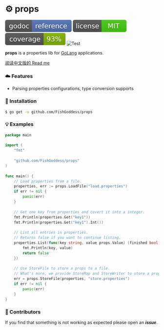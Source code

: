 # ⚙ props

[![Go Doc](_icons/godoc.svg)](https://pkg.go.dev/github.com/FishGoddess/props)
[![License](_icons/license.svg)](https://opensource.org/licenses/MIT)
[![Coverage](_icons/coverage.svg)](_icons/coverage.svg)
![Test](https://github.com/FishGoddess/props/actions/workflows/test.yml/badge.svg)

**props** is a properties lib for [GoLang](https://golang.org) applications.

[阅读中文版的 Read me](./README.md)

### ☁️ Features

* Parsing properties configurations, type conversion supports

### 🔨 Installation

```bash
$ go get -u github.com/FishGoddess/props
```

### 💡 Examples

```go
package main

import (
	"fmt"

	"github.com/FishGoddess/props"
)

func main() {
	// Load properties from a file.
	properties, err := props.LoadFile("load.properties")
	if err != nil {
		panic(err)
	}

	// Get one key from properties and covert it into a integer.
	fmt.Println(properties.Get("key1"))
	fmt.Println(properties.Get("key1").Int())

	// List all entries in properties.
	// Returns false if you want to continue listing.
	properties.List(func(key string, value props.Value) (finished bool) {
		fmt.Println(key, value)
		return false
	})

	// Use StoreFile to store a props to a file.
	// What's more, we provide StoreMap and StoreWriter to store a props to map and writer.
	err = props.StoreFile(properties, "store.properties")
	if err != nil {
		panic(err)
	}
}
```

### 👀 Contributors

If you find that something is not working as expected please open an _**issue**_.
